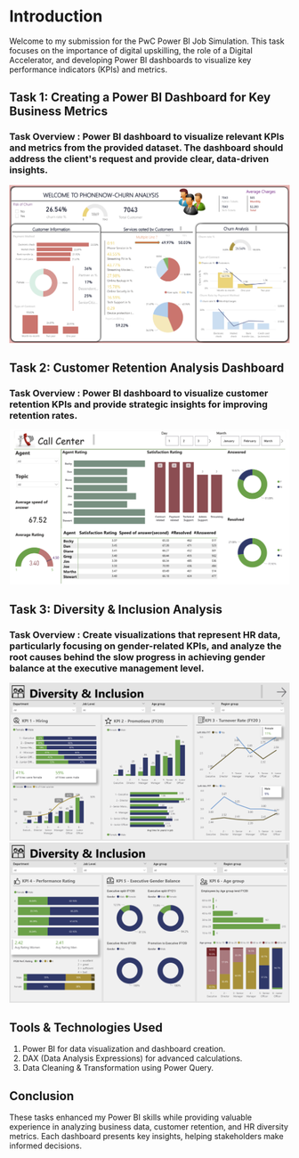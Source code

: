 # Introduction

Welcome to my submission for the PwC Power BI Job Simulation. This task focuses on the importance of digital upskilling, the role of a Digital Accelerator, and developing Power BI dashboards to visualize key performance indicators (KPIs) and metrics.

## Task 1: Creating a Power BI Dashboard for Key Business Metrics
### Task Overview : Power BI dashboard to visualize relevant KPIs and metrics from the provided dataset. The dashboard should address the client's request and provide clear, data-driven insights.

![image alt](https://github.com/PriyaKashyapp/Pwc_PowerBI_JobSimulation/blob/6221cb4654065954294441270caff0c5d44bcb7c/Task1.png)

## Task 2: Customer Retention Analysis Dashboard
### Task Overview : Power BI dashboard to visualize customer retention KPIs and provide strategic insights for improving retention rates.

![image alt](https://github.com/PriyaKashyapp/Pwc_PowerBI_JobSimulation/blob/2e8f24a5067c38171d7ea2bf26177ec797df19c3/Task2.png)

## Task 3: Diversity & Inclusion Analysis
### Task Overview : Create visualizations that represent HR data, particularly focusing on gender-related KPIs, and analyze the root causes behind the slow progress in achieving gender balance at the executive management level.

![image alt](https://github.com/PriyaKashyapp/Pwc_PowerBI_JobSimulation/blob/fb26cbce5215d83d4f60f6394b6a30a77960280b/Task3(1).png)
![image alt](https://github.com/PriyaKashyapp/Pwc_PowerBI_JobSimulation/blob/fb26cbce5215d83d4f60f6394b6a30a77960280b/Task3(2).png)


## Tools & Technologies Used
1) Power BI for data visualization and dashboard creation.
2) DAX (Data Analysis Expressions) for advanced calculations.
3) Data Cleaning & Transformation using Power Query.

## Conclusion
These tasks enhanced my Power BI skills while providing valuable experience in analyzing business data, customer retention, and HR diversity metrics. Each dashboard presents key insights, helping stakeholders make informed decisions.
